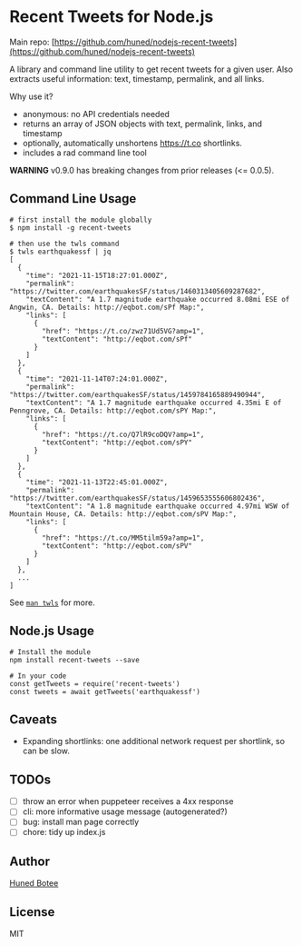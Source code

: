 # Recent Tweets for Node.js

Main repo: [https://github.com/huned/nodejs-recent-tweets](https://github.com/huned/nodejs-recent-tweets)

A library and command line utility to get recent tweets for a given user.
Also extracts useful information: text, timestamp, permalink, and all links.

Why use it?

* anonymous: no API credentials needed
* returns an array of JSON objects with text, permalink, links, and timestamp
* optionally, automatically unshortens https://t.co shortlinks.
* includes a rad command line tool

**WARNING** v0.9.0 has breaking changes from prior releases (<= 0.0.5).

## Command Line Usage

    # first install the module globally
    $ npm install -g recent-tweets

    # then use the twls command
    $ twls earthquakessf | jq
    [
      {
        "time": "2021-11-15T18:27:01.000Z",
        "permalink": "https://twitter.com/earthquakesSF/status/1460313405609287682",
        "textContent": "A 1.7 magnitude earthquake occurred 8.08mi ESE of Angwin, CA. Details: http://eqbot.com/sPf Map:",
        "links": [
          {
            "href": "https://t.co/zwz71Ud5VG?amp=1",
            "textContent": "http://eqbot.com/sPf"
          }
        ]
      },
      {
        "time": "2021-11-14T07:24:01.000Z",
        "permalink": "https://twitter.com/earthquakesSF/status/1459784165889490944",
        "textContent": "A 1.7 magnitude earthquake occurred 4.35mi E of Penngrove, CA. Details: http://eqbot.com/sPY Map:",
        "links": [
          {
            "href": "https://t.co/Q7lR9coDQV?amp=1",
            "textContent": "http://eqbot.com/sPY"
          }
        ]
      },
      {
        "time": "2021-11-13T22:45:01.000Z",
        "permalink": "https://twitter.com/earthquakesSF/status/1459653555606802436",
        "textContent": "A 1.8 magnitude earthquake occurred 4.97mi WSW of Mountain House, CA. Details: http://eqbot.com/sPV Map:",
        "links": [
          {
            "href": "https://t.co/MM5tilm59a?amp=1",
            "textContent": "http://eqbot.com/sPV"
          }
        ]
      },
      ...
    ]

  See [`man twls`](./man/doc.1) for more.

## Node.js Usage

    # Install the module
    npm install recent-tweets --save

    # In your code
    const getTweets = require('recent-tweets')
    const tweets = await getTweets('earthquakessf')

## Caveats

* Expanding shortlinks: one additional network request per shortlink, so can
  be slow.

## TODOs

- [ ] throw an error when puppeteer receives a 4xx response
- [ ] cli: more informative usage message (autogenerated?)
- [ ] bug: install man page correctly
- [ ] chore: tidy up index.js

## Author

[Huned Botee](https://github.com/huned)

## License

MIT
